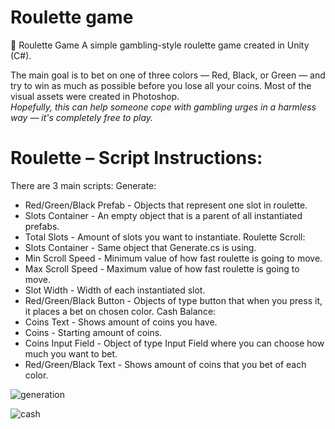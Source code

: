# Roulette game

🎰 Roulette Game
A simple gambling-style roulette game created in Unity (C#).

The main goal is to bet on one of three colors — Red, Black, or Green — and try to win as much as possible before you lose all your coins.
Most of the visual assets were created in Photoshop.</br>
<i>Hopefully, this can help someone cope with gambling urges in a harmless way — it's completely free to play.</i>
# <H1>Roulette – Script Instructions:</H1>
There are 3 main scripts:
Generate:
- Red/Green/Black Prefab - Objects that represent one slot in roulette.
- Slots Container - An empty object that is a parent of all instantiated prefabs.
- Total Slots - Amount of slots you want to instantiate.
Roulette Scroll:
- Slots Container - Same object that Generate.cs is using.
- Min Scroll Speed - Minimum value of how fast roulette is going to move.
- Max Scroll Speed - Maximum value of how fast roulette is going to move.
- Slot Width - Width of each instantiated slot.
- Red/Green/Black Button - Objects of type button that when you press it, it places a bet on chosen color.
Cash Balance:
- Coins Text - Shows amount of coins you have.
- Coins - Starting amount of coins.
- Coins Input Field - Object of type Input Field where you can choose how much you want to bet.
- Red/Green/Black Text - Shows amount of coins that you bet of each color.

![generation](https://github.com/user-attachments/assets/61e1bdb8-b2c4-4421-a1e2-5eaba66081a0)</br>

![cash](https://github.com/user-attachments/assets/453129e1-b343-4817-9762-3f92ae2856a9)</br>
